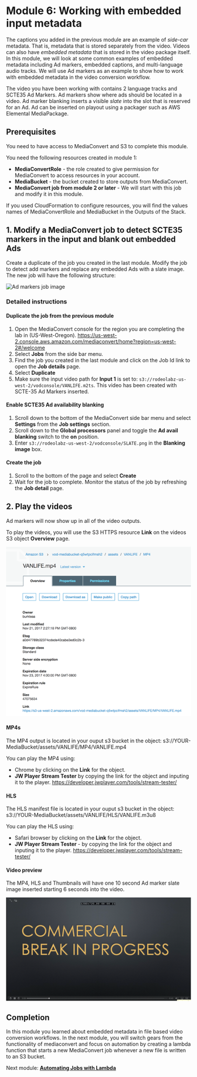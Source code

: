 # Module 6: Working with embedded input metadata

The captions you added in the previous module are an example of _side-car_ metadata.  That is, metadata that is stored separately from the video.  Videos can also have _embedded metadata_ that is stored in the video package itself.  In this module, we will look at some common examples of embedded metadata including Ad markers, embedded captions, and multi-language audio tracks.  We will use Ad markers as an example to show how to work with embedded metadata in the video conversion workflow.

The video you have been working with contains 2 language tracks and SCTE35 Ad Markers.  Ad markers show where ads should be located in a video.  Ad marker blanking inserts a visible _slate_ into the slot that is reserved for an Ad.  Ad can be inserted on playout using a packager such as AWS Elemental MediaPackage. 

## Prerequisites

You need to have access to MediaConvert and S3 to complete this module. 

You need the following resources created in module 1:
* **MediaConvertRole** - the role created to give permission for MediaConvert to access resources in your account.
* **MediaBucket** - the bucket created to store outputs from MediaConvert.
* **MediaConvert job from module 2 or later** - We will start with this job and modify it in this module.  

If you used CloudFormation to configure resources, you will find the values names of MediaConvertRole and MediaBucket in the Outputs of the Stack.

## 1. Modify a MediaConvert job to detect SCTE35 markers in the input and blank out embedded Ads

Create a duplicate of the job you created in the last module.  Modify the job to detect add markers and replace any embedded Ads with a slate image.  The new job will have the following structure:

![Ad markers job image](../images/mediaconvert-job-admarker.png)


### Detailed instructions 

#### Duplicate the job from the previous module

1. Open the MediaConvert console for the region you are completing the lab in (US-West-Oregon). https://us-west-2.console.aws.amazon.com/mediaconvert/home?region=us-west-2#/welcome
1. Select **Jobs** from the side bar menu. 
1. Find the job  you created in the last module and click on the Job Id link to open the **Job details** page.
1. Select **Duplicate**
1. Make sure the input video path for **Input 1** is set to: `s3://rodeolabz-us-west-2/vodconsole/VANLIFE.m2ts`.  This video has been created with SCTE-35 Ad Markers inserted.

#### Enable SCTE35 Ad availability blanking

1. Scroll down to the bottom of the MediaConvert side bar menu and select **Settings** from the **Job settings** section.
1. Scroll down to the **Global processors** panel and toggle the **Ad avail blanking** switch to the **on** position.
1. Enter `s3://rodeolabz-us-west-2/vodconsole/SLATE.png` in the **Blanking image** box.

#### Create the job

1. Scroll to the bottom of the page and select **Create**
1. Wait for the job to complete.  Monitor the status of the job by refreshing the **Job detail** page.  

## 2. Play the videos

Ad markers will now show up in all of the video outputs.

To play the videos, you will use the S3 HTTPS resource **Link** on the videos S3 object **Overview** page.

![s3 link](../images/module-2-s3-link.png)


#### MP4s

The MP4 output is located in your ouput s3 bucket in the object: s3://YOUR-MediaBucket/assets/VANLIFE/MP4/VANLIFE.mp4

You can play the MP4 using:
* Chrome by clicking on the **Link** for the object.
* **JW Player Stream Tester** by copying the link for the object and inputing it to the player. https://developer.jwplayer.com/tools/stream-tester/ 

#### HLS

The HLS manifest file is located in your ouput s3 bucket in the object: s3://YOUR-MediaBucket/assets/VANLIFE/HLS/VANLIFE.m3u8

You can play the HLS using:
* Safari browser by clicking on the **Link** for the object.
* **JW Player Stream Tester** - by copying the link for the object and inputing it to the player.  https://developer.jwplayer.com/tools/stream-tester/ 

#### Video preview

The MP4, HLS and Thumbnails will have one 10 second Ad marker slate image inserted starting 6 seconds into the video.

![module 6](../images/module-6-fin.png)

## Completion

In this module you learned about embedded metadata in file based video conversion workflows.  In the next module, you will switch gears from the functionality of mediaconvert and focus on automation by creating a lambda function that starts a new MediaConvert job whenever a new file is written to an S3 bucket.

Next module: [**Automating Jobs with Lambda**](../7-MediaConvertJobLambda/README.md)
 

